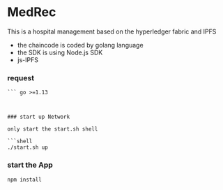 # MedRec
This is a hospital management based on the hyperledger fabric and IPFS

- the chaincode is coded by golang language
- the SDK is using Node.js SDK
- js-IPFS

### request
```node v10.19
``` go >=1.13



### start up Network

only start the start.sh shell

```shell
./start.sh up
```



### start the App

```
npm install
```


